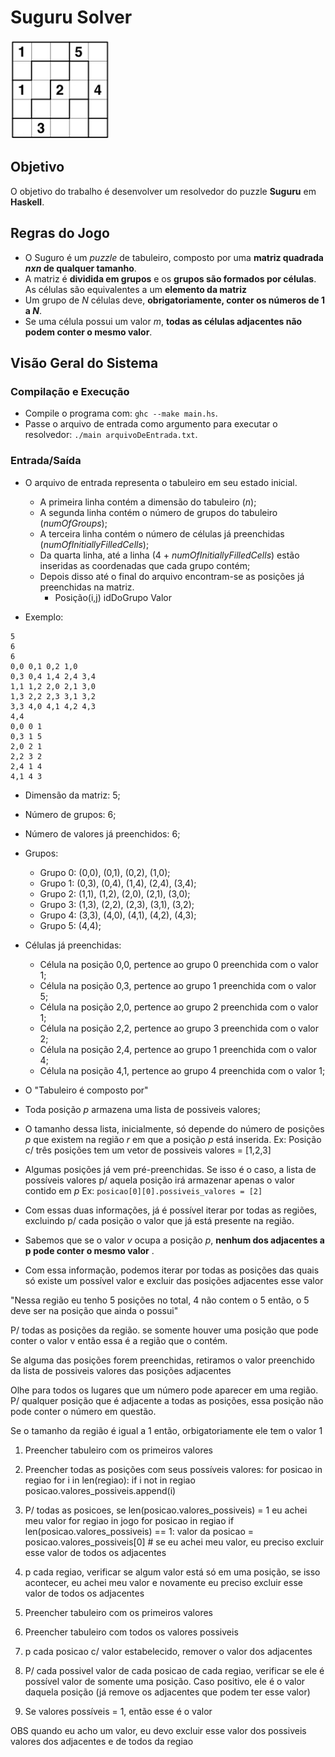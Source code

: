 # Suguru Solver

![Tabuleiro](imgs/suguru_1.png)

## Objetivo

O objetivo do trabalho é desenvolver um resolvedor do puzzle **Suguru** em **Haskell**.

## Regras do Jogo

* O Suguro é um *puzzle* de tabuleiro, composto por uma **matriz quadrada *nxn* de qualquer tamanho**.
* A matriz é **dividida em grupos** e os **grupos são formados por células**. As células são equivalentes a um **elemento da matriz**
* Um grupo de *N* células deve, **obrigatoriamente, conter os números de 1 a *N***.
* Se uma célula possui um valor *m*, **todas as células adjacentes não podem conter o mesmo valor**.

## Visão Geral do Sistema

### Compilação e Execução

* Compile o programa com: `ghc --make main.hs`.
* Passe o arquivo de entrada como argumento para executar o resolvedor: `./main arquivoDeEntrada.txt`.

### Entrada/Saída

* O arquivo de entrada representa o tabuleiro em seu estado inicial.
    * A primeira linha contém a dimensão do tabuleiro (*n*);
    * A segunda linha contém o número de grupos do tabuleiro (*numOfGroups*);
    * A terceira linha contém o número de células já preenchidas (*numOfInitiallyFilledCells*);
    * Da quarta linha, até a linha (4 + *numOfInitiallyFilledCells*) estão inseridas as coordenadas que cada grupo contém;
    * Depois disso até o final do arquivo encontram-se as posições já preenchidas na matriz.
        * Posição(i,j) idDoGrupo Valor

* Exemplo:
```
5
6
6
0,0 0,1 0,2 1,0
0,3 0,4 1,4 2,4 3,4
1,1 1,2 2,0 2,1 3,0
1,3 2,2 2,3 3,1 3,2
3,3 4,0 4,1 4,2 4,3
4,4
0,0 0 1
0,3 1 5
2,0 2 1
2,2 3 2
2,4 1 4
4,1 4 3
```

* Dimensão da matriz: 5;
* Número de grupos: 6;
* Número de valores já preenchidos: 6;
* Grupos:
    * Grupo 0: (0,0), (0,1), (0,2), (1,0);
    * Grupo 1: (0,3), (0,4), (1,4), (2,4), (3,4);
    * Grupo 2: (1,1), (1,2), (2,0), (2,1), (3,0);
    * Grupo 3: (1,3), (2,2), (2,3), (3,1), (3,2);
    * Grupo 4: (3,3), (4,0), (4,1), (4,2), (4,3);
    * Grupo 5: (4,4);
* Células já preenchidas:
    * Célula na posição 0,0, pertence ao grupo 0 preenchida com o valor 1;
    * Célula na posição 0,3, pertence ao grupo 1 preenchida com o valor 5;
    * Célula na posição 2,0, pertence ao grupo 2 preenchida com o valor 1;
    * Célula na posição 2,2, pertence ao grupo 3 preenchida com o valor 2;
    * Célula na posição 2,4, pertence ao grupo 1 preenchida com o valor 4;
    * Célula na posição 4,1, pertence ao grupo 4 preenchida com o valor 1;



* O "Tabuleiro é composto por"

* Toda posição *p* armazena uma lista de possiveis valores;

* O tamanho dessa lista, inicialmente, só depende do número de posições *p* que existem na região *r* em que a posição *p* está inserida.
Ex: Posição c/ três posições tem um vetor de possiveis valores = [1,2,3]

* Algumas posições já vem pré-preenchidas. Se isso é o caso, a lista de possíveis valores p/ aquela posição irá armazenar apenas o valor contido em *p*
Ex: `posicao[0][0].possiveis_valores = [2]`

* Com essas duas informações, já é possível iterar por todas as regiões, excluindo p/ cada posição o valor que já está presente na região.

* Sabemos que se o valor *v* ocupa a posição *p*, **nenhum dos adjacentes a p pode conter o mesmo valor** .

* Com essa informação, podemos iterar por todas as posições das quais só existe um possível valor e excluir das posições adjacentes esse valor


"Nessa região eu tenho 5 posições no total, 4 não contem o 5 então, o 5 deve ser na posição que ainda o possui"

P/ todas as posições da região. se somente houver uma posição que pode conter o valor v então essa é a região que o contém.

Se alguma das posições forem preenchidas, retiramos o valor preenchido da lista de possiveis valores das posições adjacentes


Olhe para todos os lugares que um número pode aparecer em uma região. P/ qualquer posição que é adjacente a todas as posições, essa posição não pode conter o número em questão.

Se o tamanho da região é igual a 1 então, orbigatoriamente ele tem o valor 1



1. Preencher tabuleiro com os primeiros valores
2. Preencher todas as posições com seus possíveis valores:
for posicao in regiao
    for i in len(regiao):
        if i not in regiao
            posicao.valores_possiveis.append(i)

3. P/ todas as posicoes, se len(posicao.valores_possiveis) = 1 eu achei meu valor
for regiao in jogo
    for posicao in regiao
        if len(posicao.valores_possiveis) == 1:
            valor da posicao = posicao.valores_possiveis[0]
            # se eu achei meu valor, eu preciso excluir esse valor de todos os adjacentes
4. p cada regiao, verificar se algum valor está só em uma posição, se isso acontecer, eu achei meu valor e novamente eu preciso excluir esse valor de todos os adjacentes



1. Preencher tabuleiro com os primeiros valores
2. Preencher tabuleiro com todos os valores possiveis
3. p cada posicao c/ valor estabelecido, remover o valor dos adjacentes
4. P/ cada possivel valor de cada posicao de cada regiao, verificar se ele é possível valor de somente uma posição. Caso positivo, ele é o valor daquela posição (já remove os adjacentes que podem ter esse valor)
5. Se valores possíveis = 1, então esse é o valor

OBS quando eu acho um valor, eu devo excluir esse valor dos possiveis valores dos adjacentes e de todos da regiao
